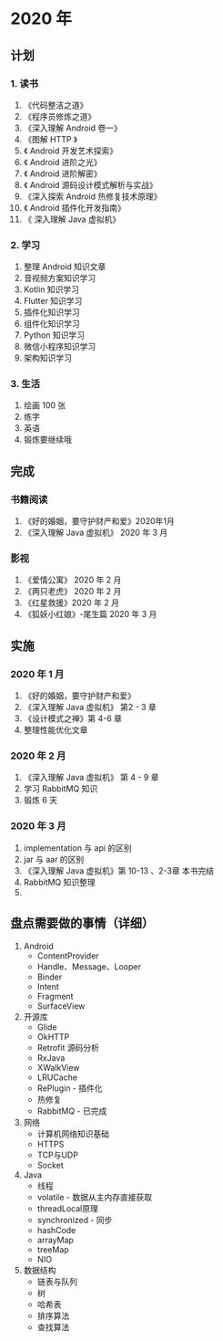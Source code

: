 # 2020 年

## 计划

### 1. 读书

1. 《代码整洁之道》
2. 《程序员修炼之道》
3. 《深入理解 Android 卷一》
4. 《图解 HTTP 》
5. 《 Android 开发艺术探索》
6. 《 Android 进阶之光》
7. 《 Android 进阶解密》
8. 《 Android 源码设计模式解析与实战》
9. 《深入探索 Android 热修复技术原理》
10. 《 Android 插件化开发指南》
11. 《 深入理解 Java 虚拟机》 

### 2. 学习

1. 整理 Android 知识文章 
2. 音视频方案知识学习
3. Kotlin 知识学习
4. Flutter 知识学习
5. 插件化知识学习
6. 组件化知识学习
7. Python 知识学习
8. 微信小程序知识学习
9. 架构知识学习

### 3. 生活

1. 绘画 100 张
2. 练字
3. 英语
4. 锻炼要继续哦



## 完成

### 书籍阅读

1. 《好的婚姻，要守护财产和爱》2020年1月
2. 《深入理解 Java 虚拟机》 2020 年 3 月

### 影视

1. 《爱情公寓》 2020 年 2 月
2. 《两只老虎》 2020 年 2 月
3. 《红星救援》2020 年 2 月
4. 《狐妖小红娘》-尾生篇 2020 年 3 月





## 实施

### 2020 年 1 月

1. 《好的婚姻，要守护财产和爱》
2. 《深入理解 Java 虚拟机》 第2 - 3 章
4. 《设计模式之禅》第 4-6  章
4. 整理性能优化文章

### 2020 年 2 月

1. 《深入理解 Java 虚拟机》 第 4 - 9 章
3. 学习 RabbitMQ 知识
3. 锻炼 6 天

### 2020 年 3 月

1. implementation 与 api 的区别
2. jar 与 aar 的区别
3. 《深入理解 Java 虚拟机》第 10-13  、2-3章 本书完结
4. RabbitMQ 知识整理
5. 



## 盘点需要做的事情（详细）

1. Android
   * ContentProvider
   * Handle、Message、Looper
   * Binder
   * Intent
   * Fragment
   * SurfaceView 
2. 开源库
   * Glide
   * OkHTTP
   * Retrofit 源码分析
   * RxJava
   * XWalkView
   * LRUCache
   * RePlugin - 插件化
   * 热修复
   * RabbitMQ - 已完成
3. 网络
   * 计算机网络知识基础
   * HTTPS
   * TCP与UDP
   * Socket
4. Java
   * 线程
   * volatile - 数据从主内存直接获取
   * threadLocal原理
   * synchronized - 同步
   * hashCode
   * arrayMap
   * treeMap
   * NIO
5. 数据结构
   * 链表与队列
   * 树
   * 哈希表
   * 排序算法
   * 查找算法

